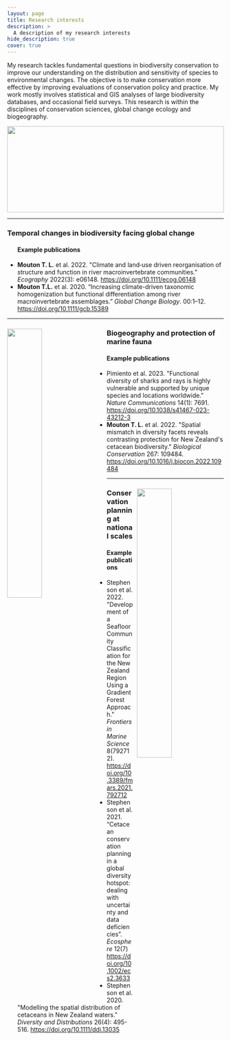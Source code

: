 ```yaml
---
layout: page
title: Research interests 
description: >
  A description of my research interests
hide_description: true
cover: true
---
```


My research tackles fundamental questions in biodiversity conservation to improve our understanding on the distribution and sensitivity of species to environmental changes. The objective is to make conservation more effective by improving evaluations of conservation policy and practice. My work mostly involves statistical and GIS analyses of large biodiversity databases, and occasional field surveys. This research is within the disciplines of conservation sciences, global change ecology and biogeography. 

<img src="https://raw.githubusercontent.com/TheophileMt92/theophile-mouton/gh-pages/assets/pictures/OceanImageBank_HannesKlostermann_55.jpg" style="width: 100%; height: 200;" />

***
  <h3>Temporal changes in biodiversity facing global change</h3>

  <ul>
    <h4>Example publications</h4>
    <li><strong>Mouton T. L.</strong> et al. 2022. "Climate and land‐use driven reorganisation of structure and function in river macroinvertebrate communities." <em>Ecography</em> 2022(3): e06148. <a href="https://doi.org/10.1111/ecog.06148">https://doi.org/10.1111/ecog.06148</a></li>
    <li><strong>Mouton T.L.</strong> et al. 2020. “Increasing climate-driven taxonomic homogenization but functional differentiation among river macroinvertebrate assemblages.” <em>Global Change Biology</em>. 00:1–12. <a href="https://doi.org/10.1111/gcb.15389">https://doi.org/10.1111/gcb.15389</a></li>
  </ul>

***

<div style="position: relative;">
  <img src="https://raw.githubusercontent.com/TheophileMt92/theophile-mouton/gh-pages/assets/pictures/cetacean_frenzy.jpeg" style="width: 40%; height: auto; float: left; margin-right: 30px;" />
  <p>

  <h3>Biogeography and protection of marine fauna</h3>

  <ul>
    <h4>Example publications</h4>
    <li>Pimiento et al. 2023. "Functional diversity of sharks and rays is highly vulnerable and supported by unique species and locations worldwide." <em>Nature Communications</em> 14(1): 7691. <a href="https://doi.org/10.1038/s41467-023-43212-3">https://doi.org/10.1038/s41467-023-43212-3</a></li>
    <li><strong>Mouton T. L.</strong> et al. 2022. "Spatial mismatch in diversity facets reveals contrasting protection for New Zealand's cetacean biodiversity." <em>Biological Conservation</em> 267: 109484. <a href="https://doi.org/10.1016/j.biocon.2022.109484">https://doi.org/10.1016/j.biocon.2022.109484</a></li>
  </ul>

  </p>
</div>


***
<div style="position: relative;">
  <img src="https://raw.githubusercontent.com/TheophileMt92/theophile-mouton/gh-pages/assets/pictures/maui_dolphin.jpeg" style="width: 40%; height: auto; float: right; margin-left: 10px;" />
  <p>

  <h3>Conservation planning at national scales</h3>

  <ul>
    <h4>Example publications</h4>
    <li>Stephenson et al. 2022. "Development of a Seafloor Community Classification for the New Zealand Region Using a Gradient Forest Approach." <em>Frontiers in Marine Science</em> 8(792712). <a href="https://doi.org/10.3389/fmars.2021.792712">https://doi.org/10.3389/fmars.2021.792712</a></li>
    <li>Stephenson et al. 2021. “Cetacean conservation planning in a global diversity hotspot: dealing with uncertainty and data deficiencies”. <em>Ecosphere</em> 12(7) <a href="https://doi.org/10.1002/ecs2.3633">https://doi.org/10.1002/ecs2.3633</a></li>
    <li>Stephenson et al. 2020. "Modelling the spatial distribution of cetaceans in New Zealand waters." <em>Diversity and Distributions</em> 26(4): 495-516. <a href="https://doi.org/10.1111/ddi.13035">https://doi.org/10.1111/ddi.13035</a></li>
  </ul>

  </p>
</div>

